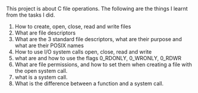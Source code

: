 This project is about C file operations. The following are the things I learnt from the tasks I did.

1. How to create, open, close, read and write files
2. What are file descriptors
3. What are the 3 standard file descriptors, what are their purpose and what are their POSIX names
4. How to use I/O system calls open, close, read and write
5. what are and how to use the flags 0_RDONLY, 0_WRONLY, 0_RDWR
6. What are file permissions, and how to set them when creating a file with the open system call.
7. what is a system call.
8. What is the difference between a function and a system call.